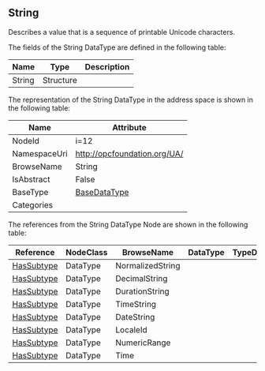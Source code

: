 <!-- datatype -->
## String
Describes a value that is a sequence of printable Unicode characters.  
<!-- end of description -->
The fields of the String DataType are defined in the following table:  

|Name|Type|Description|
|---|---|---|
|String|Structure||

The representation of the String DataType in the address space is shown in the following table:  

|Name|Attribute|
|---|---|
|NodeId|i=12|
|NamespaceUri|http://opcfoundation.org/UA/|
|BrowseName|String|
|IsAbstract|False|
|BaseType|[BaseDataType](../../DataTypes/BaseDataType/readme.md)|
|Categories||

The references from the String DataType Node are shown in the following table:  

|Reference|NodeClass|BrowseName|DataType|TypeDefinition|ModellingRule|
|---|---|---|---|---|---|
|[HasSubtype](../../ReferenceTypes/HasSubtype/readme.md)|DataType|NormalizedString||||
|[HasSubtype](../../ReferenceTypes/HasSubtype/readme.md)|DataType|DecimalString||||
|[HasSubtype](../../ReferenceTypes/HasSubtype/readme.md)|DataType|DurationString||||
|[HasSubtype](../../ReferenceTypes/HasSubtype/readme.md)|DataType|TimeString||||
|[HasSubtype](../../ReferenceTypes/HasSubtype/readme.md)|DataType|DateString||||
|[HasSubtype](../../ReferenceTypes/HasSubtype/readme.md)|DataType|LocaleId||||
|[HasSubtype](../../ReferenceTypes/HasSubtype/readme.md)|DataType|NumericRange||||
|[HasSubtype](../../ReferenceTypes/HasSubtype/readme.md)|DataType|Time||||


